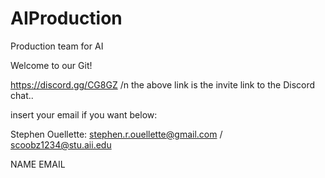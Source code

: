 # AIProduction
Production team for AI

Welcome to our Git!

https://discord.gg/CG8GZ /n
the above link is the invite link to the Discord chat..

insert your email if you want below:

Stephen Ouellette:
stephen.r.ouellette@gmail.com / scoobz1234@stu.aii.edu

NAME
EMAIL

